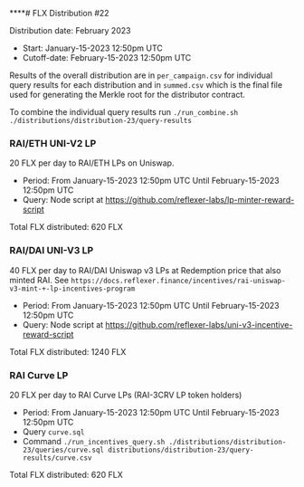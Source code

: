 ****# FLX Distribution #22

Distribution date: February 2023

- Start: January-15-2023 12:50pm UTC
- Cutoff-date: February-15-2023 12:50pm UTC

Results of the overall distribution are in `per_campaign.csv` for individual query results for each distribution and in `summed.csv` which is the final file used for generating the Merkle root for the distributor contract.

To combine the individual query results run `./run_combine.sh ./distributions/distribution-23/query-results`

### RAI/ETH UNI-V2 LP

20 FLX per day to RAI/ETH LPs on Uniswap.

- Period: From January-15-2023 12:50pm UTC Until February-15-2023 12:50pm UTC
- Query: Node script at https://github.com/reflexer-labs/lp-minter-reward-script

Total FLX distributed: 620 FLX

### RAI/DAI UNI-V3 LP

40 FLX per day to RAI/DAI Uniswap v3 LPs at Redemption price that also minted RAI. See `https://docs.reflexer.finance/incentives/rai-uniswap-v3-mint-+-lp-incentives-program`

- Period: From January-15-2023 12:50pm UTC Until February-15-2023 12:50pm UTC
- Query: Node script at https://github.com/reflexer-labs/uni-v3-incentive-reward-script

Total FLX distributed: 1240 FLX

### RAI Curve LP

20 FLX per day to RAI Curve LPs (RAI-3CRV LP token holders)

- Period: From January-15-2023 12:50pm UTC Until February-15-2023 12:50pm UTC
- Query `curve.sql`
- Command `./run_incentives_query.sh ./distributions/distribution-23/queries/curve.sql distributions/distribution-23/query-results/curve.csv`

Total FLX distributed: 620 FLX
